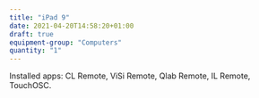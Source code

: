 ```yaml
---
title: "iPad 9"
date: 2021-04-20T14:58:20+01:00
draft: true
equipment-group: "Computers"
quantity: "1"
---
```


Installed apps: CL Remote, ViSi Remote, Qlab Remote, IL Remote, TouchOSC.